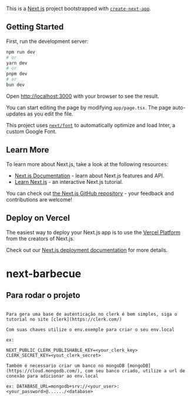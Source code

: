 This is a [Next.js](https://nextjs.org/) project bootstrapped with [`create-next-app`](https://github.com/vercel/next.js/tree/canary/packages/create-next-app).

## Getting Started

First, run the development server:

```bash
npm run dev
# or
yarn dev
# or
pnpm dev
# or
bun dev
```

Open [http://localhost:3000](http://localhost:3000) with your browser to see the result.

You can start editing the page by modifying `app/page.tsx`. The page auto-updates as you edit the file.

This project uses [`next/font`](https://nextjs.org/docs/basic-features/font-optimization) to automatically optimize and load Inter, a custom Google Font.

## Learn More

To learn more about Next.js, take a look at the following resources:

- [Next.js Documentation](https://nextjs.org/docs) - learn about Next.js features and API.
- [Learn Next.js](https://nextjs.org/learn) - an interactive Next.js tutorial.

You can check out [the Next.js GitHub repository](https://github.com/vercel/next.js/) - your feedback and contributions are welcome!

## Deploy on Vercel

The easiest way to deploy your Next.js app is to use the [Vercel Platform](https://vercel.com/new?utm_medium=default-template&filter=next.js&utm_source=create-next-app&utm_campaign=create-next-app-readme) from the creators of Next.js.

Check out our [Next.js deployment documentation](https://nextjs.org/docs/deployment) for more details.

# next-barbecue

## Para rodar o projeto

```

Para gera uma base de autenticação no clerk é bem simples, siga o tutorial no site [clerk](https://clerk.com/)

Com suas chaves utilize o env.exemple para criar o seu env.local

ex:

NEXT_PUBLIC_CLERK_PUBLISHABLE_KEY=<your_clerk_key>
CLERK_SECRET_KEY=<yout_clerk_secret>

```

```
Também é necessario criar um banco no mongoDB [mongoDB](https://cloud.mongodb.com/), com seu banco criado, utilize a url de conexão para adicionar ao env.local

ex: DATABASE_URL=mongodb+srv://<your_user>:<your_password>@....../<database>

```
